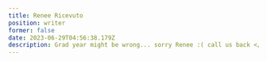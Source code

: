 ```yaml
---
title: Renee Ricevuto
position: writer
former: false
date: 2023-06-29T04:56:38.179Z
description: Grad year might be wrong... sorry Renee :( call us back </3
---
```


